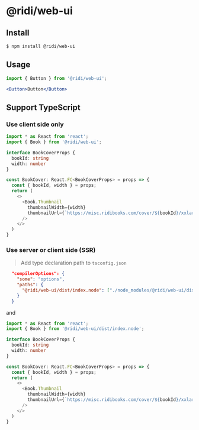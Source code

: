 # @ridi/web-ui

## Install
```bash
$ npm install @ridi/web-ui
```

## Usage
```jsx static
import { Button } from '@ridi/web-ui';

<Button>Button</Button>
```

## Support TypeScript
### Use client side only
```typescript jsx
import * as React from 'react';
import { Book } from '@ridi/web-ui';

interface BookCoverProps {
  bookId: string
  width: number
}

const BookCover: React.FC<BookCoverProps> = props => {
  const { bookId, width } = props;
  return (
    <>
      <Book.Thumbnail
        thumbnailWidth={width}
        thumbnailUrl={`https://misc.ridibooks.com/cover/${bookId}/xxlarge`}
      />
    </>
  )
}
```

### Use server or client side (SSR)
> Add type declaration path to `tsconfig.json` 

```json
  "compilerOptions": {
    "some": "options",
    "paths": {
      "@ridi/web-ui/dist/index.node": ["./node_modules/@ridi/web-ui/dist/index.d.ts"]
    }
  }
```

and
```typescript jsx
import * as React from 'react';
import { Book } from '@ridi/web-ui/dist/index.node';

interface BookCoverProps {
  bookId: string
  width: number
}

const BookCover: React.FC<BookCoverProps> = props => {
  const { bookId, width } = props;
  return (
    <>
      <Book.Thumbnail
        thumbnailWidth={width}
        thumbnailUrl={`https://misc.ridibooks.com/cover/${bookId}/xxlarge`}
      />
    </>
  )
}
```
